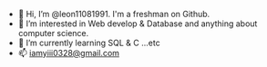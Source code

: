 - 👋 Hi, I’m @leon11081991. I'm a freshman on Github.
- 👀 I’m interested in Web develop & Database and anything about computer science.
- 🌱 I’m currently learning SQL & C ...etc
- 📫 iamyiii0328@gmail.com

<!---
leon11081991/leon11081991 is a ✨ special ✨ repository because its `README.md` (this file) appears on your GitHub profile.
You can click the Preview link to take a look at your changes.
--->
